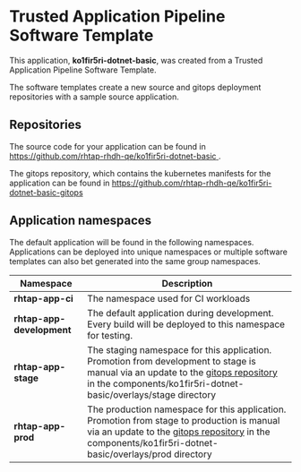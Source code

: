 # Trusted Application Pipeline Software Template

This application, **ko1fir5ri-dotnet-basic**, was created from a Trusted Application Pipeline Software Template.

The software templates create a new source and gitops deployment repositories with a sample source application. 

## Repositories

The source code for your application can be found in [https://github.com/rhtap-rhdh-qe/ko1fir5ri-dotnet-basic ](https://github.com/rhtap-rhdh-qe/ko1fir5ri-dotnet-basic ).
 
The gitops repository, which contains the kubernetes manifests for the application can be found in 
[https://github.com/rhtap-rhdh-qe/ko1fir5ri-dotnet-basic-gitops ](https://github.com/rhtap-rhdh-qe/ko1fir5ri-dotnet-basic-gitops ) 

## Application namespaces 

The default application will be found in the following namespaces. Applications can be deployed into unique namespaces or multiple software templates can also bet generated into the same group namespaces.  

|  Namespace   |  Description   |  
| -------- | -------- |
| **rhtap-app-ci** | The namespace used for CI workloads |
| **rhtap-app-development** | The default application during development. Every build will be deployed to this namespace for testing. |
| **rhtap-app-stage** | The staging namespace for this application. Promotion from development to stage is manual via an update to the [gitops repository](https://github.com/rhtap-rhdh-qe/ko1fir5ri-dotnet-basic-gitops ) in the components/ko1fir5ri-dotnet-basic/overlays/stage directory |
| **rhtap-app-prod** | The production namespace for this application. Promotion from stage to production is manual via an update to the [gitops repository](https://github.com/rhtap-rhdh-qe/ko1fir5ri-dotnet-basic-gitops ) in the components/ko1fir5ri-dotnet-basic/overlays/prod directory |